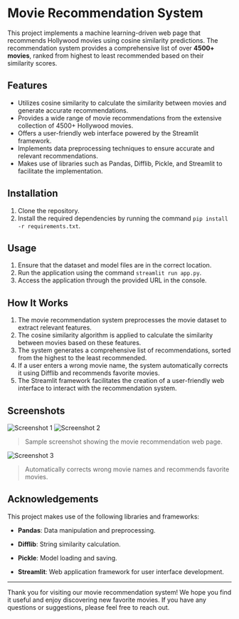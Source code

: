 # Movie Recommendation System

This project implements a machine learning-driven web page that recommends Hollywood movies using cosine similarity predictions. The recommendation system provides a comprehensive list of over **4500+ movies**, ranked from highest to least recommended based on their similarity scores.

## Features

- Utilizes cosine similarity to calculate the similarity between movies and generate accurate recommendations.
- Provides a wide range of movie recommendations from the extensive collection of 4500+ Hollywood movies.
- Offers a user-friendly web interface powered by the Streamlit framework.
- Implements data preprocessing techniques to ensure accurate and relevant recommendations.
- Makes use of libraries such as Pandas, Difflib, Pickle, and Streamlit to facilitate the implementation.

## Installation

1. Clone the repository.
2. Install the required dependencies by running the command `pip install -r requirements.txt`.

## Usage

1. Ensure that the dataset and model files are in the correct location.
2. Run the application using the command `streamlit run app.py`.
3. Access the application through the provided URL in the console.

## How It Works

1. The movie recommendation system preprocesses the movie dataset to extract relevant features.
2. The cosine similarity algorithm is applied to calculate the similarity between movies based on these features.
3. The system generates a comprehensive list of recommendations, sorted from the highest to the least recommended.
4. If a user enters a wrong movie name, the system automatically corrects it using Difflib and recommends favorite movies.
5. The Streamlit framework facilitates the creation of a user-friendly web interface to interact with the recommendation system.

## Screenshots

![Screenshot 1](https://github.com/yashmangal112/Movies_Recommendation/assets/104120843/867f907b-9d59-4d4a-9fcb-3a93e6c81a07)
![Screenshot 2](https://github.com/yashmangal112/Movies_Recommendation/assets/104120843/a7b5f595-78fc-4dc5-ae6b-0a2ca69b4733)
> Sample screenshot showing the movie recommendation web page.


![Screenshot 3](https://github.com/yashmangal112/Movies_Recommendation/assets/104120843/53cb1a46-95d5-446f-8515-c2696e3723ce)
> Automatically corrects wrong movie names and recommends favorite movies.


## Acknowledgements

This project makes use of the following libraries and frameworks:

- **Pandas**: Data manipulation and preprocessing.

- **Difflib**: String similarity calculation.
- **Pickle**: Model loading and saving.
- **Streamlit**: Web application framework for user interface development.

---

Thank you for visiting our movie recommendation system! We hope you find it useful and enjoy discovering new favorite movies. If you have any questions or suggestions, please feel free to reach out.
